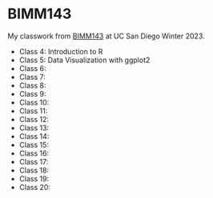 # BIMM143

My classwork from [BIMM143]() at UC San Diego Winter 2023.


- Class 4: Introduction to R
- Class 5: Data Visualization with ggplot2
- Class 6:
- Class 7:
- Class 8:
- Class 9:
- Class 10:
- Class 11:
- Class 12:
- Class 13:
- Class 14:
- Class 15:
- Class 16:
- Class 17:
- Class 18:
- Class 19:
- Class 20:

